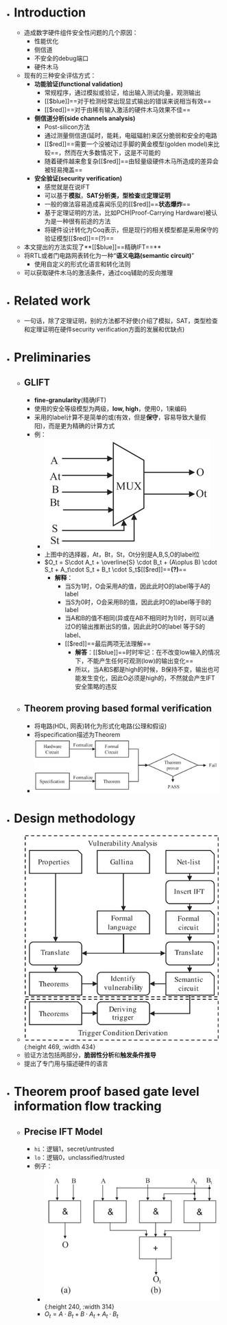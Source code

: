 - # Introduction
	- 造成数字硬件组件安全性问题的几个原因：
		- 性能优化
		- 侧信道
		- 不安全的debug端口
		- 硬件木马
	- 现有的三种安全评估方式：
		- **功能验证(functional validation)**
			- 常规程序，通过模拟或验证，给出输入测试向量，观测输出
			- [[$blue]]==对于检测经常出现显式输出的错误来说相当有效==
			- [[$red]]==对于由稀有输入激活的硬件木马效果不佳==
		- **侧信道分析(side channels analysis)**
			- Post-silicon方法
			- 通过测量侧信道(延时，能耗，电磁辐射)来区分脆弱和安全的电路
			- [[$red]]==需要一个没被动过手脚的黄金模型(golden model)来比较==，然而在大多数情况下，这是不可能的
			- 随着硬件越来愈复杂[[$red]]==由轻量级硬件木马所造成的差异会被轻易掩盖==
		- **安全验证(security verification)**
			- 感觉就是在说IFT
			- 可以基于**模拟**，**SAT分析类，型检查**或**定理证明**
			- 一般的做法容易造成喜闻乐见的[[$red]]==**状态爆炸**==
			- 基于定理证明的方法，比如PCH(Proof-Carrying Hardware)被认为是一种很有前途的方法
			- 将硬件设计转化为Coq表示，但是现行的相关模型都是采用保守的验证模型[[$red]]==(?)==
	- 本文提出的方法实现了**[[$blue]]==精确IFT==**
	- 将RTL或者门电路网表转化为一种“**语义电路(semantic circuit)**”
		- 使用自定义的形式化语言和转化法则
	- 可以获取硬件木马的激活条件，通过coq辅助的反向推理
- # Related work
	- 一句话，除了定理证明，别的方法都不好使(介绍了模拟，SAT，类型检查和定理证明在硬件security verification方面的发展和优缺点)
- # Preliminaries
	- ## GLIFT
		- **fine-granularity**(精确IFT)
		- 使用的安全等级模型为两级，**low, high**，使用0，1来编码
		- 采用的label计算不是简单的或(有效，但是**保守**，容易导致大量假阳)，而是更为精确的计算方式
		- 例：
			- ![image.png](../assets/image_1664786263872_0.png)
			- 上图中的选择器，At，Bt，St，Ot分别是A,B,S,O的label位
			- $O_t = S\cdot A_t + \overline{S} \cdot B_t + (A\oplus B) \cdot S_t + A_t\cdot S_t + B_t \cdot S_t$[[$red]]==**(?)**==
				- **解释**：
					- 当S为1时，O会采用A的值，因此此时O的label等于A的label
					- 当S为0时，O会采用B的值，因此此时O的label等于B的label
					- 当A和B的值不相同(异或在AB不相同时为1)时，则可以通过O的输出推断出S的值，因此此时O的label 等于S的label、
					- [[$red]]==最后两项无法理解==
						- **解答**：[[$blue]]==时时牢记：在不改变low输入的情况下，不能产生任何可观测(low)的输出变化==
						- 所以，当A和S都是high的时候，B保持不变，输出也可能发生变化，因此O必须是high的，不然就会产生IFT安全策略的违反
	- ## Theorem proving based formal verification
		- 将电路(HDL, 网表)转化为形式化电路(公理和假设)
		- 将specification描述为Theorem
		- ![image.png](../assets/image_1664794971582_0.png)
- # Design methodology
	- ![image.png](../assets/image_1664795731608_0.png){:height 469, :width 434}
	- 验证方法包括两部分，**脆弱性分析**和**触发条件推导**
	- 提出了专门用与描述硬件的语言
- # Theorem proof based gate level information flow tracking
	- ## Precise IFT Model
		- $\mathtt{hi}$：逻辑1，secret/untrusted
		- $\mathtt{lo}$：逻辑0，unclassified/trusted
		- 例子：
			- ![image.png](../assets/image_1664797678032_0.png){:height 240, :width 314}
			- $O_t = A\cdot B_t + B \cdot A_t + A_t \cdot B_t$